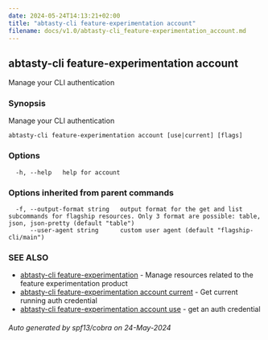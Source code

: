 ```yaml
---
date: 2024-05-24T14:13:21+02:00
title: "abtasty-cli feature-experimentation account"
filename: docs/v1.0/abtasty-cli_feature-experimentation_account.md
---
```

## abtasty-cli feature-experimentation account

Manage your CLI authentication

### Synopsis

Manage your CLI authentication

```
abtasty-cli feature-experimentation account [use|current] [flags]
```

### Options

```
  -h, --help   help for account
```

### Options inherited from parent commands

```
  -f, --output-format string   output format for the get and list subcommands for flagship resources. Only 3 format are possible: table, json, json-pretty (default "table")
      --user-agent string      custom user agent (default "flagship-cli/main")
```

### SEE ALSO

* [abtasty-cli feature-experimentation](/docs/v1.0/abtasty-cli_feature-experimentation.md)	 - Manage resources related to the feature experimentation product
* [abtasty-cli feature-experimentation account current](/docs/v1.0/abtasty-cli_feature-experimentation_account_current.md)	 - Get current running auth credential
* [abtasty-cli feature-experimentation account use](/docs/v1.0/abtasty-cli_feature-experimentation_account_use.md)	 - get an auth credential

###### Auto generated by spf13/cobra on 24-May-2024
